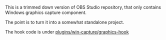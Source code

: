 This is a trimmed down version of OBS Studio repository,
that only contains Windows graphics capture component.

The point is to turn it into a somewhat standalone project.

The hook code is under [plugins/win-capture/graphics-hook](plugins/win-capture/graphics-hook)
